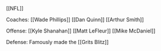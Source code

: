 [[NFL]]


Coaches:
[[Wade Phillips]]
[[Dan Quinn]]
[[Arthur Smith]]

Offense:
[[Kyle Shanahan]]
[[Matt LeFleur]]
[[Mike McDaniel]]


Defense:
Famously made the [[Grits Blitz]] 

